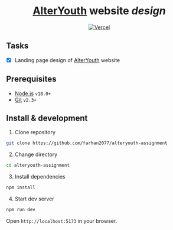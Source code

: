 <div align="center">

# [AlterYouth](https://www.alteryouth.com/) website _design_

[![Vercel](https://vercelbadge.vercel.app/api/farhan2077/alteryouth-assignment?style=flat-square)](https://alteryouth-assignment.vercel.app)

</div>

## Tasks

- [x] Landing page design of [AlterYouth](https://www.alteryouth.com/) website

## Prerequisites

- [Node.js](https://nodejs.org/en/) `v18.0+`
- [Git](https://git-scm.com/) `v2.3+`

## Install & development

1. Clone repository

```sh
git clone https://github.com/farhan2077/alteryouth-assignment
```

2. Change directory

```sh
cd alteryouth-assignment
```

3. Install dependencies

```sh
npm install
```

4. Start dev server

```sh
npm run dev
```

Open `http://localhost:5173` in your browser.
